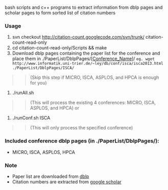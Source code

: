 bash scripts and c++ programs to extract information from dblp pages and scholar pages to form sorted list of citation numbers

### Usage ###
  1. svn checkout http://citation-count.googlecode.com/svn/trunk/ citation-count-read-only
  1. cd citation-count-read-only/Scripts && make
  1. Download dblp pages containing the paper list for the conference and place them in ./PaperList/DblpPages/[[Conference\_Name](Conference_Name.md)]/ `eg. wget http://www.informatik.uni-trier.de/~ley/db/conf/isca/isca2013.html ./PaperList/DblpPages/ISCA/`
> > (Skip this step if MICRO, ISCA, ASPLOS, and HPCA is enough for you)
  1. ./runAll.sh
> > (This will process the existing 4 conferences: MICRO, ISCA, ASPLOS, and HPCA)
> > or
  1. ./runConf.sh ISCA
> > (This will only process the specified conference)

### Included conference dblp pages (in ./PaperList/DblpPages/): ###
  * MICRO, ISCA, ASPLOS, HPCA

### Note ###
  * Paper list are downloaded from [dblp](http://www.informatik.uni-trier.de/~ley/db/)
  * Citation numbers are extracted from [google scholar](http://scholar.google.com)